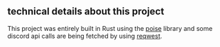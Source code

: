 ## technical details about this project

This project was entirely built in Rust using the [poise](https://github.com/serenity-rs/poise) library and some discord api calls are being fetched by using [reqwest](https://github.com/seanmonstar/reqwest).
